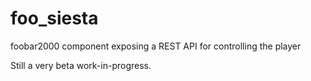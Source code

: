 # foo_siesta
foobar2000 component exposing a REST API for controlling the player

Still a very beta work-in-progress.